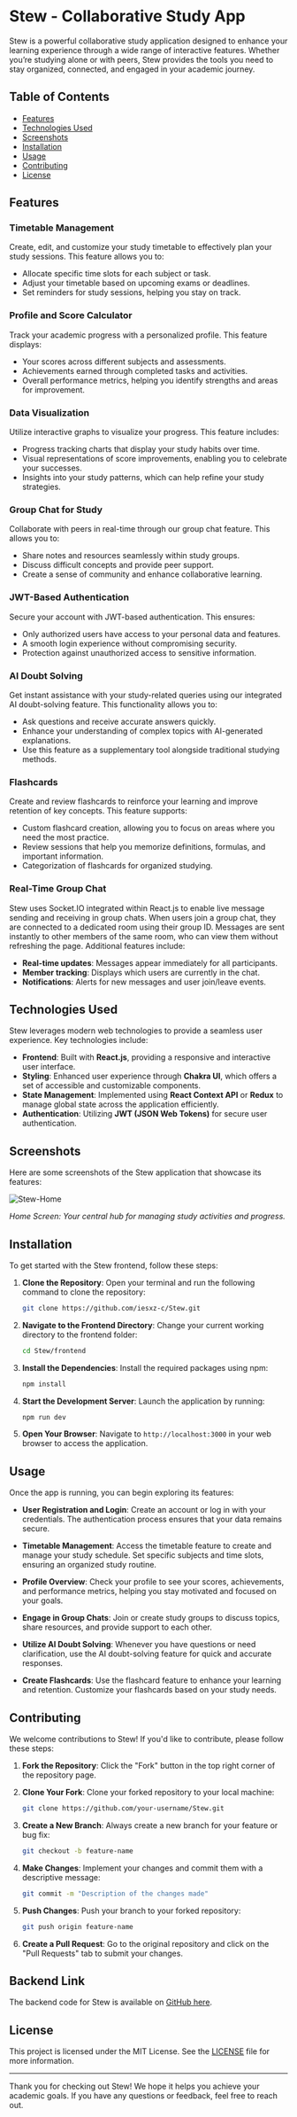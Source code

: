 # Stew - Collaborative Study App

Stew is a powerful collaborative study application designed to enhance your learning experience through a wide range of interactive features. Whether you’re studying alone or with peers, Stew provides the tools you need to stay organized, connected, and engaged in your academic journey.

## Table of Contents

- [Features](#features)
- [Technologies Used](#technologies-used)
- [Screenshots](#screenshots)
- [Installation](#installation)
- [Usage](#usage)
- [Contributing](#contributing)
- [License](#license)

## Features

### Timetable Management
Create, edit, and customize your study timetable to effectively plan your study sessions. This feature allows you to:
- Allocate specific time slots for each subject or task.
- Adjust your timetable based on upcoming exams or deadlines.
- Set reminders for study sessions, helping you stay on track.

### Profile and Score Calculator
Track your academic progress with a personalized profile. This feature displays:
- Your scores across different subjects and assessments.
- Achievements earned through completed tasks and activities.
- Overall performance metrics, helping you identify strengths and areas for improvement.

### Data Visualization
Utilize interactive graphs to visualize your progress. This feature includes:
- Progress tracking charts that display your study habits over time.
- Visual representations of score improvements, enabling you to celebrate your successes.
- Insights into your study patterns, which can help refine your study strategies.

### Group Chat for Study
Collaborate with peers in real-time through our group chat feature. This allows you to:
- Share notes and resources seamlessly within study groups.
- Discuss difficult concepts and provide peer support.
- Create a sense of community and enhance collaborative learning.

### JWT-Based Authentication
Secure your account with JWT-based authentication. This ensures:
- Only authorized users have access to your personal data and features.
- A smooth login experience without compromising security.
- Protection against unauthorized access to sensitive information.

### AI Doubt Solving
Get instant assistance with your study-related queries using our integrated AI doubt-solving feature. This functionality allows you to:
- Ask questions and receive accurate answers quickly.
- Enhance your understanding of complex topics with AI-generated explanations.
- Use this feature as a supplementary tool alongside traditional studying methods.

### Flashcards
Create and review flashcards to reinforce your learning and improve retention of key concepts. This feature supports:
- Custom flashcard creation, allowing you to focus on areas where you need the most practice.
- Review sessions that help you memorize definitions, formulas, and important information.
- Categorization of flashcards for organized studying.

### Real-Time Group Chat

Stew uses Socket.IO integrated within React.js to enable live message sending and receiving in group chats. When users join a group chat, they are connected to a dedicated room using their group ID. Messages are sent instantly to other members of the same room, who can view them without refreshing the page. Additional features include:

- **Real-time updates**: Messages appear immediately for all participants.
- **Member tracking**: Displays which users are currently in the chat.
- **Notifications**: Alerts for new messages and user join/leave events.

## Technologies Used

Stew leverages modern web technologies to provide a seamless user experience. Key technologies include:

- **Frontend**: Built with **React.js**, providing a responsive and interactive user interface.
- **Styling**: Enhanced user experience through **Chakra UI**, which offers a set of accessible and customizable components.
- **State Management**: Implemented using **React Context API** or **Redux** to manage global state across the application efficiently.
- **Authentication**: Utilizing **JWT (JSON Web Tokens)** for secure user authentication.

## Screenshots

Here are some screenshots of the Stew application that showcase its features:

![Stew-Home](assets/1.png)

*Home Screen: Your central hub for managing study activities and progress.*


## Installation

To get started with the Stew frontend, follow these steps:

1. **Clone the Repository**:
   Open your terminal and run the following command to clone the repository:
   ```bash
   git clone https://github.com/iesxz-c/Stew.git
   ```

2. **Navigate to the Frontend Directory**:
   Change your current working directory to the frontend folder:
   ```bash
   cd Stew/frontend
   ```

3. **Install the Dependencies**:
   Install the required packages using npm:
   ```bash
   npm install
   ```

4. **Start the Development Server**:
   Launch the application by running:
   ```bash
   npm run dev
   ```

5. **Open Your Browser**:
   Navigate to `http://localhost:3000` in your web browser to access the application.

## Usage

Once the app is running, you can begin exploring its features:

- **User Registration and Login**: Create an account or log in with your credentials. The authentication process ensures that your data remains secure.
  
- **Timetable Management**: Access the timetable feature to create and manage your study schedule. Set specific subjects and time slots, ensuring an organized study routine.

- **Profile Overview**: Check your profile to see your scores, achievements, and performance metrics, helping you stay motivated and focused on your goals.

- **Engage in Group Chats**: Join or create study groups to discuss topics, share resources, and provide support to each other.

- **Utilize AI Doubt Solving**: Whenever you have questions or need clarification, use the AI doubt-solving feature for quick and accurate responses.

- **Create Flashcards**: Use the flashcard feature to enhance your learning and retention. Customize your flashcards based on your study needs.

## Contributing

We welcome contributions to Stew! If you'd like to contribute, please follow these steps:

1. **Fork the Repository**: Click the "Fork" button in the top right corner of the repository page.
   
2. **Clone Your Fork**: Clone your forked repository to your local machine:
   ```bash
   git clone https://github.com/your-username/Stew.git
   ```

3. **Create a New Branch**: Always create a new branch for your feature or bug fix:
   ```bash
   git checkout -b feature-name
   ```

4. **Make Changes**: Implement your changes and commit them with a descriptive message:
   ```bash
   git commit -m "Description of the changes made"
   ```

5. **Push Changes**: Push your branch to your forked repository:
   ```bash
   git push origin feature-name
   ```

6. **Create a Pull Request**: Go to the original repository and click on the "Pull Requests" tab to submit your changes.

## Backend Link

The backend code for Stew is available on [GitHub here](https://github.com/iesxz-c/Stew-Server).

## License

This project is licensed under the MIT License. See the [LICENSE](LICENSE) file for more information.

---

Thank you for checking out Stew! We hope it helps you achieve your academic goals. If you have any questions or feedback, feel free to reach out.